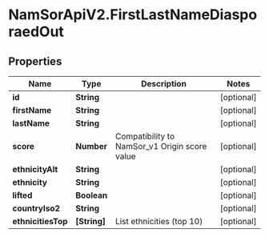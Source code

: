 # NamSorApiV2.FirstLastNameDiasporaedOut

## Properties
Name | Type | Description | Notes
------------ | ------------- | ------------- | -------------
**id** | **String** |  | [optional] 
**firstName** | **String** |  | [optional] 
**lastName** | **String** |  | [optional] 
**score** | **Number** | Compatibility to NamSor_v1 Origin score value | [optional] 
**ethnicityAlt** | **String** |  | [optional] 
**ethnicity** | **String** |  | [optional] 
**lifted** | **Boolean** |  | [optional] 
**countryIso2** | **String** |  | [optional] 
**ethnicitiesTop** | **[String]** | List ethnicities (top 10) | [optional] 


